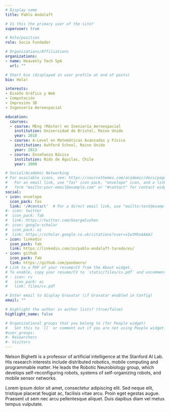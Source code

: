 ```yaml
---
# Display name
title: Pablo Andalaft

# Is this the primary user of the site?
superuser: true

# Role/position
role: Socio Fundador

# Organizations/Affiliations
organizations:
- name: Heavenly Tech SpA
  url: ""

# Short bio (displayed in user profile at end of posts)
bio: Hola!

interests:
- Diseño Gráfico y Web
- Computación
- Impresión 3D
- Ingeniería Aeroespacial

education:
  courses:
  - course: MEng (Máster) en Ineniería Aeroespacial
    institution: Universidad de Bristol, Reino Unido
    year: 2018
  - course: A-Level en Matemáticas Avanzadas y Física
    institution: Ashford School, Reino Unido
    year: 2013
  - course: Enseñanza Básica
    institution: Nido de Águilas, Chile
    year: 2009

# Social/Academic Networking
# For available icons, see: https://sourcethemes.com/academic/docs/page-builder/#icons
#   For an email link, use "fas" icon pack, "envelope" icon, and a link in the
#   form "mailto:your-email@example.com" or "#contact" for contact widget.
social:
- icon: envelope
  icon_pack: fas
  link: '/#contact'  # For a direct email link, use "mailto:test@example.org".
#- icon: twitter
#  icon_pack: fab
#  link: https://twitter.com/GeorgeCushen
#- icon: google-scholar
#  icon_pack: ai
#  link: https://scholar.google.co.uk/citations?user=sIwtMXoAAAAJ
- icon: linkedin
  icon_pack: fab
  link: https://linkedin.com/in/pablo-andalaft-tarodo/es/
- icon: github
  icon_pack: fab
  link: https://github.com/pandaero/
# Link to a PDF of your resume/CV from the About widget.
# To enable, copy your resume/CV to `static/files/cv.pdf` and uncomment the lines below.
# - icon: cv
#   icon_pack: ai
#   link: files/cv.pdf

# Enter email to display Gravatar (if Gravatar enabled in Config)
email: ""

# Highlight the author in author lists? (true/false)
highlight_name: false

# Organizational groups that you belong to (for People widget)
#   Set this to `[]` or comment out if you are not using People widget.
#user_groups:
#- Researchers
#- Visitors
---
```


Nelson Bighetti is a professor of artificial intelligence at the Stanford AI Lab. His research interests include distributed robotics, mobile computing and programmable matter. He leads the Robotic Neurobiology group, which develops self-reconfiguring robots, systems of self-organizing robots, and mobile sensor networks.

Lorem ipsum dolor sit amet, consectetur adipiscing elit. Sed neque elit, tristique placerat feugiat ac, facilisis vitae arcu. Proin eget egestas augue. Praesent ut sem nec arcu pellentesque aliquet. Duis dapibus diam vel metus tempus vulputate.

